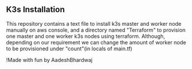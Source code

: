 ## K3s Installation

This repository contains a text file to install k3s master and worker node manually on aws console, and a directory named "Terraform" to provision one master and one worker k3s nodes using terraform.
Although, depending on our requirement we can change the amount of worker node to be provisioned under "count"(in locals of main.tf)

!Made with fun by AadeshBhardwaj
